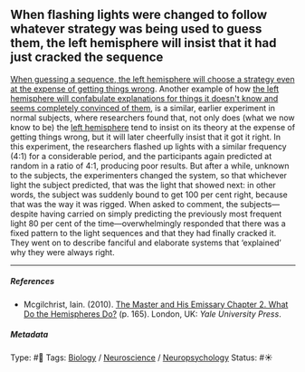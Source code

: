 ## When flashing lights were changed to follow whatever strategy was being used to guess them, the left hemisphere will insist that it had just cracked the sequence

[When guessing a sequence, the left hemisphere will choose a strategy even at the expense of getting things wrong](When%20guessing%20a%20sequence,%20the%20left%20hemisphere%20will%20choose%20a%20strategy%20even%20at%20the%20expense%20of%20getting%20things%20wrong.md). Another example of how [the left hemisphere will confabulate explanations for things it doesn't know and seems completely convinced of them](The%20left%20hemisphere%20will%20confabulate%20explanations%20for%20things%20it%20doesn't%20know%20and%20seems%20completely%20convinced%20of%20them.md), is a similar, earlier experiment in normal subjects, where researchers found that, not only does (what we now know to be) the [left hemisphere](Left%20hemisphere.md) tend to insist on its theory at the expense of getting things wrong, but it will later cheerfully insist that it got it right. In this experiment, the researchers flashed up lights with a similar frequency (4:1) for a considerable period, and the participants again predicted at random in a ratio of 4:1, producing poor results. But after a while, unknown to the subjects, the experimenters changed the system, so that whichever light the subject predicted, that was the light that showed next: in other words, the subject was suddenly bound to get 100 per cent right, because that was the way it was rigged. When asked to comment, the subjects—despite having carried on simply predicting the previously most frequent light 80 per cent of the time—overwhelmingly responded that there was a fixed pattern to the light sequences and that they had finally cracked it. They went on to describe fanciful and elaborate systems that ‘explained’ why they were always right.

---

##### References

* Mcgilchrist, Iain. (2010). [The Master and His Emissary Chapter 2. What Do the Hemispheres Do?](The%20Master%20and%20His%20Emissary%20Chapter%202.%20What%20Do%20the%20Hemispheres%20Do%3F.md) (p. 165). London, UK: *Yale University Press*.

##### Metadata

Type: #🔴 
Tags: [Biology]() / [Neuroscience](Neuroscience.md) / [Neuropsychology](Neuropsychology.md)
Status: #☀️ 
